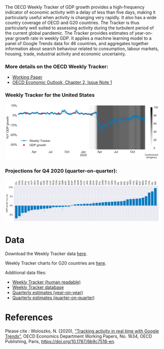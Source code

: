 The OECD Weekly Tracker of GDP growth provides a high-frequency indicator of economic activity with a delay of less than five days, making it particularly useful when activity is changing very rapidly. It also has a wide country coverage of OECD and G20 countries. The Tracker is thus particularly well suited to assessing activity during the turbulent period of the current global pandemic. The Tracker provides estimates of year-on-year growth rate in weekly GDP. It applies a machine learning model to a panel of Google Trends data for 46 countries, and aggregates together information about search behaviour related to consumption, labour markets, housing, trade, industrial activity and economic uncertainty.

### More details on the OECD Weekly Tracker: 
* [Working Paper]((https://doi.org/10.1787/6b9c7518-en))
* [OECD Economic Outlook, Chapter 2, Issue Note 1](https://www.oecd-ilibrary.org/sites/39a88ab1-en/1/3/2/1/index.html?itemId=/content/publication/39a88ab1-en&_csp_=fd64cf2a9a06f738f45c7aeb5a6f5024&itemIGO=oecd&itemContentType=issue)

### Weekly Tracker for the United States
![](Figures/Weekly_Tracker_United%20States.png)

### Projections for Q4 2020 (quarter-on-quarter):

![](Figures\Histogram%20Q4%20qoq.png)

# Data

Download the Weekly Tracker data [here](Data\Weekly_Tracker_Excel.xlsx). 

Weekly Tracker charts for G20 countries are [here](charts.md).

Additional data files: 
* [Weekly Tracker (human readable)](Data\Weekly_Tracker_Excel.xlsx)
* [Weekly Tracker database](Data\weekly_tracker.xlsx)
* [Quarterly estimates (year-on-year)](Data\quarterly_tracker.xlsx)
* [Quarterly estimates (quarter-on-quarter)](Data\quarter_on_quarter.xlsx)


# References 

Please cite : 
Woloszko, N. (2020), ["Tracking activity in real time with Google Trends"](https://doi.org/10.1787/6b9c7518-en), OECD Economics Department Working Papers, No. 1634, OECD Publishing, Paris, https://doi.org/10.1787/6b9c7518-en.


